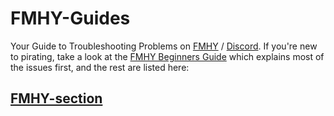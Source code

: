 # FMHY-Guides
Your Guide to Troubleshooting Problems on [FMHY](https://fmhy.net/) / [Discord](https://rentry.co/fmhy-invite). If you're new to pirating, take a look at the [FMHY Beginners Guide](https://fmhy.net/beginners-guide) which explains most of the issues first, and the rest are listed here:
## [FMHY-section](FMHY-section.md)




